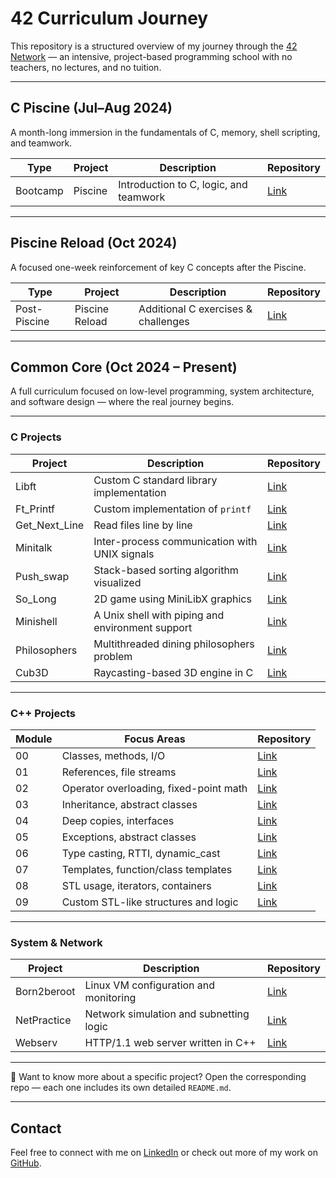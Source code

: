 # 42 Curriculum Journey

This repository is a structured overview of my journey through the [42 Network](https://42.fr/en/homepage/) — an intensive, project-based programming school with no teachers, no lectures, and no tuition.

---

## C Piscine (Jul–Aug 2024)

A month-long immersion in the fundamentals of C, memory, shell scripting, and teamwork.

| Type     | Project  | Description                             | Repository                                      |
|----------|----------|-----------------------------------------|-------------------------------------------|
| Bootcamp | Piscine  | Introduction to C, logic, and teamwork | [Link](https://github.com/ghjoaorodrigues/42-C_Piscine) |

---

## Piscine Reload (Oct 2024)

A focused one-week reinforcement of key C concepts after the Piscine.  

| Type        | Project         | Description                            | Repository                                         |
|-------------|------------------|----------------------------------------|----------------------------------------------|
| Post-Piscine | Piscine Reload | Additional C exercises & challenges    | [Link](https://github.com/ghjoaorodrigues/42-C_Piscine_Reload) |

---

## Common Core (Oct 2024 – Present)

A full curriculum focused on low-level programming, system architecture, and software design — where the real journey begins.

---

### C Projects

| Project           | Description                                     | Repository |
|------------------|-------------------------------------------------|------------|
| Libft            | Custom C standard library implementation        | [Link](https://github.com/42-joaorodrigues/Libft) |
| Ft_Printf        | Custom implementation of `printf`               | [Link](https://github.com/42-joaorodrigues/Ft_Printf) |
| Get_Next_Line    | Read files line by line                         | [Link](https://github.com/42-joaorodrigues/Get_Next_line) |
| Minitalk         | Inter-process communication with UNIX signals   | [Link](https://github.com/42-joaorodrigues/Minitalk) |
| Push_swap        | Stack-based sorting algorithm visualized        | [Link](https://github.com/42-joaorodrigues/Push_Swap) |
| So_Long          | 2D game using MiniLibX graphics                  | [Link](https://github.com/42-joaorodrigues/So_Long) |
| Minishell        | A Unix shell with piping and environment support| [Link](https://github.com/42-joaorodrigues/Minishell) |
| Philosophers     | Multithreaded dining philosophers problem        | [Link](https://github.com/42-joaorodrigues/Philosophers) |
| Cub3D            | Raycasting-based 3D engine in C                 | [Link](https://github.com/42-joaorodrigues/Cub3D) |

---

### C++ Projects

| Module  | Focus Areas                            | Repository |
|---------|----------------------------------------|------------|
| 00      | Classes, methods, I/O                  | [Link](https://github.com/42-joaorodrigues/Cpp00) |
| 01      | References, file streams               | [Link](https://github.com/42-joaorodrigues/Cpp01) |
| 02      | Operator overloading, fixed-point math | [Link](https://github.com/42-joaorodrigues/Cpp02) |
| 03      | Inheritance, abstract classes          | [Link](https://github.com/42-joaorodrigues/Cpp03) |
| 04      | Deep copies, interfaces                | [Link](https://github.com/42-joaorodrigues/Cpp04) |
| 05      | Exceptions, abstract classes                     | [Link](https://github.com/42-joaorodrigues/Cpp05) |
| 06      | Type casting, RTTI, dynamic_cast                 | [Link](https://github.com/42-joaorodrigues/Cpp06) |
| 07      | Templates, function/class templates              | [Link](https://github.com/42-joaorodrigues/Cpp07) |
| 08      | STL usage, iterators, containers                 | [Link](https://github.com/42-joaorodrigues/Cpp08) |
| 09      | Custom STL-like structures and logic             | [Link](https://github.com/42-joaorodrigues/Cpp09) |

---

### System & Network

| Project           | Description                                     | Repository |
|------------------|-------------------------------------------------|------------|
| Born2beroot      | Linux VM configuration and monitoring           | [Link](https://github.com/42-joaorodrigues/Born2beroot) |
| NetPractice       | Network simulation and subnetting logic         | [Link](https://github.com/42-joaorodrigues/NetPractice) |
| Webserv           | HTTP/1.1 web server written in C++             | [Link](https://github.com/42-joaorodrigues/Webserv) |

---

💬 Want to know more about a specific project? Open the corresponding repo — each one includes its own detailed `README.md`.

---

## Contact

Feel free to connect with me on [LinkedIn](https://www.linkedin.com/in/injoaorodrigues) or check out more of my work on [GitHub](https://github.com/ghjoaorodrigues).

